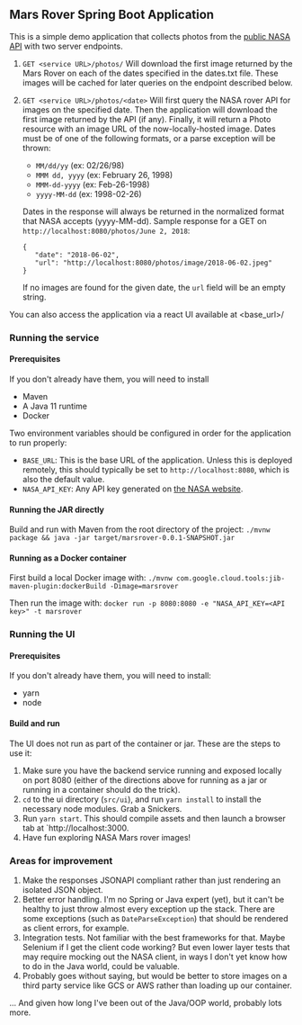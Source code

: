 ## Mars Rover Spring Boot Application
This is a simple demo application that collects photos from the [public NASA API](https://api.nasa.gov/) with two server endpoints.

1. `GET <service URL>/photos/` 
    Will download the first image returned by the Mars Rover on each of the dates specified in the dates.txt file. These images will be cached for later queries on the endpoint described below.

2. `GET <service URL>/photos/<date>`
    Will first query the NASA rover API for images on the specified date. Then the application will download the first image returned by the API (if any). Finally, it will return a Photo resource with an image URL of the now-locally-hosted image. Dates must be of one of the following formats, or a parse exception will be thrown:
     - `MM/dd/yy` (ex: 02/26/98)
     - `MMM dd, yyyy` (ex: February 26, 1998)
     - `MMM-dd-yyyy` (ex: Feb-26-1998)
     - `yyyy-MM-dd` (ex: 1998-02-26)
     
     Dates in the response will always be returned in the normalized format that NASA accepts (yyyy-MM-dd). Sample response for a GET on `http://localhost:8080/photos/June 2, 2018`:
     ```
   {
        "date": "2018-06-02",
        "url": "http://localhost:8080/photos/image/2018-06-02.jpeg"
    }
   ```
   If no images are found for the given date, the `url` field will be an empty string.
   
You can also access the application via a react UI available at <base_url>/ 

### Running the service
#### Prerequisites
If you don't already have them, you will need to install
- Maven
- A Java 11 runtime
- Docker

Two environment variables should be configured in order for the application to run properly:
- `BASE_URL`: This is the base URL of the application. Unless this is deployed remotely, this should typically be set to `http://localhost:8080`, which is also the default value.
- `NASA_API_KEY`: Any API key generated on [the NASA website](https://api.nasa.gov/).

#### Running the JAR directly
Build and run with Maven from the root directory of the project:
`./mvnw package && java -jar target/marsrover-0.0.1-SNAPSHOT.jar`

#### Running as a Docker container
First build a local Docker image with:
`./mvnw com.google.cloud.tools:jib-maven-plugin:dockerBuild -Dimage=marsrover`

Then run the image with:
`docker run -p 8080:8080 -e "NASA_API_KEY=<API key>" -t marsrover`

### Running the UI
#### Prerequisites
If you don't already have them, you will need to install:
- yarn
- node

#### Build and run
The UI does not run as part of the container or jar. These are the steps to use it:
1. Make sure you have the backend service running and exposed locally on port 8080 (either of the directions above for running as a jar or running in a container should do the trick).
2. `cd` to the ui directory (`src/ui`), and run `yarn install` to install the necessary node modules. Grab a Snickers.
3. Run `yarn start`. This should compile assets and then launch a browser tab at `http://localhost:3000.
4. Have fun exploring NASA Mars rover images!

### Areas for improvement
1. Make the responses JSONAPI compliant rather than just rendering an isolated JSON object.
2. Better error handling. I'm no Spring or Java expert (yet), but it can't be healthy to just throw almost every exception up the stack. There are some exceptions (such as `DateParseException`) that should be rendered as client errors, for example.
3. Integration tests. Not familiar with the best frameworks for that. Maybe Selenium if I get the client code working? But even lower layer tests that may require mocking out the NASA client, in ways I don't yet know how to do in the Java world, could be valuable.
4. Probably goes without saying, but would be better to store images on a third party service like GCS or AWS rather than loading up our container.

... And given how long I've been out of the Java/OOP world, probably lots more.

